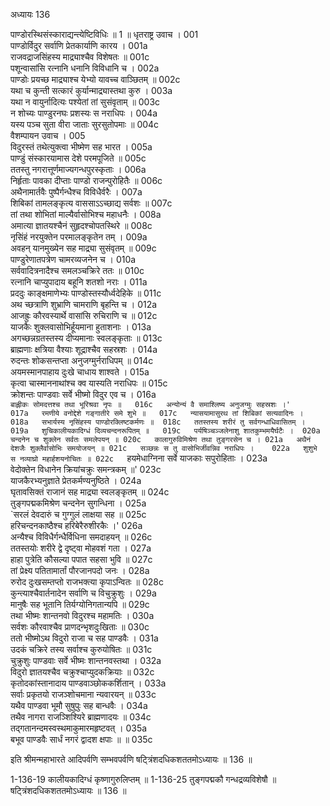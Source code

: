 अध्यायः 136

पाण्डोरस्थिसंस्काराद्यन्त्येष्टिविधिः ॥ 1 ॥
धृतराष्ट्र उवाच ।	001  
पाण्डोर्विदुर सर्वाणि प्रेतकार्याणि कारय ।	001a  
राजवद्राजसिंहस्य माद्र्याश्चैव विशेषतः ॥	001c  
पशून्वासांसि रत्नानि धनानि विविधानि च ।	002a  
पाण्डोः प्रयच्छ माद्र्याश्च येभ्यो यावच्च वाञ्छितम् ॥	002c  
यथा च कुन्ती सत्कारं कुर्यान्माद्र्यास्तथा कुरु ।	003a  
यथा न वायुर्नादित्यः पश्येतां तां सुसंवृताम् ॥	003c  
न शोच्यः पाण्डुरनघः प्रशस्यः स नराधिपः ।	004a  
यस्य पञ्च सुता वीरा जाताः सुरसुतोपमाः ॥	004c  
वैशम्पायन उवाच ।	005  
विदुरस्तं तथेत्युक्त्वा भीष्मेण सह भारत ।	005a  
पाण्डुं संस्कारयामास देशे परमपूजिते ॥	005c  
ततस्तु नगरात्तूर्णमाज्यगन्धपुरस्कृताः ।	006a  
निर्हृताः पावका दीप्ताः पाण्डो राजन्पुरोहितैः ॥	006c  
अथैनामार्तवैः पुष्पैर्गन्धैश्च विविधैर्वरैः ।	007a  
शिबिकां तामलङ्कृत्य वाससाऽऽच्छाद्य सर्वशः ॥	007c  
तां तथा शोभितां माल्यैर्वासोभिश्च महाधनैः ।	008a  
अमात्या ज्ञातयश्चैनं सुहृदश्चोपतस्थिरे ॥	008c  
नृसिंहं नरयुक्तेन परमालङ्कृतेन तम् ।	009a  
अवहन् यानमुख्येन सह माद्र्या सुसंवृतम् ॥	009c  
पाण्डुरेणातपत्रेण चामरव्यजनेन च ।	010a  
सर्ववादित्रनादैश्च समलञ्चक्रिरे ततः ॥	010c  
रत्नानि चाप्युपादाय बहूनि शतशो नराः ।	011a  
प्रददुः काङ्क्षमाणेभ्यः पाण्डोस्तस्यौर्ध्वदेहिके ॥	011c  
अथ च्छत्राणि शुभ्राणि चामराणि बृहन्ति च ।	012a  
आजह्रुः कौरवस्यार्थे वासांसि रुचिराणि च ॥	012c  
याजकैः शुक्लवासोभिर्हूयमाना हुताशनाः ।	013a  
अगच्छन्नग्रतस्तस्य दीप्यमानाः स्वलङ्कृताः ॥	013c  
ब्राह्मणाः क्षत्रिया वैश्याः शूद्राश्चैव सहस्रशः ।	014a  
रुदन्तः शोकसन्तप्ता अनुजग्मुर्नराधिपम् ॥	014c  
अयमस्मानपाहाय दुःखे चाधाय शाश्वते ।	015a  
कृत्वा चास्माननाथांश्च क्व यास्यति नराधिपः ॥	015c  
क्रोशन्तः पाण्डवाः सर्वे भीष्मो विदुर एव च ।	016a  
`बाह्लीकः सोमदत्तश्च तथा भूरिश्रवा नृपः ॥	016c  
अन्योन्यं वै समाश्लिष्य अनुजग्मुः सहस्रशः ।'	017a  
रमणीये वनोद्देशे गङ्गातीरे समे शुभे ॥	017c  
न्यासयामासुरथ तां शिबिकां सत्यवादिनः ।	018a  
सभार्यस्य नृसिंहस्य पाण्डोरक्लिष्टकर्मणः ॥	018c  
ततस्तस्य शरीरं तु सर्वगन्धाधिवासितम् ।	019a  
शुचिकालीयकादिग्धं दिव्यचन्दनरूपितम् ॥	019c  
पर्यषिञ्चञ्जलेनाशु शातकुम्भमयैर्घटैः ।	020a  
चन्दनेन च शुक्लेन सर्वतः समलेपयन् ॥	020c  
कालागुरुविमिश्रेण तथा तुङ्गरसेन च ।	021a  
अथैनं देशजैः शुक्लैर्वासोभिः समयोजयन् ॥	021c  
सञ्छन्नः स तु वासोभिर्जीवन्निव नराधिपः ।	022a  
शुशुभे स नव्याघ्रो महार्हशयनोचितः ॥	022c  
`हयमेधाग्निना सर्वे याजकाः सपुरोहिताः ।	023a  
वेदोक्तेन विधानेन क्रियांचक्रुः समन्त्रकम् ॥'	023c  
याजकैरभ्यनुज्ञाते प्रेतकर्मण्यनुष्ठिते ।	024a  
घृतावसिक्तं राजानं सह माद्र्या स्वलङ्कृतम् ॥	024c  
तुङ्गपद्मकमिश्रेण चन्दनेन सुगन्धिना ।	025a  
`सरलं देवदारुं च गुग्गुलं लाक्षया सह ॥	025c  
हरिचन्दनकाष्ठैश्च हरिबेरैरुशीरकैः ।'	026a  
अन्यैश्च विविधैर्गन्धैर्विधिना समदाहयन् ॥	026c  
ततस्तयोः शरीरे द्वे दृष्ट्वा मोहवशं गता ।	027a  
हाहा पुत्रेति कौसल्या पपात सहसा भुवि ॥	027c  
तां प्रेक्ष्य पतितामार्तां पौरजानपदो जनः ।	028a  
रुरोद दुःखसम्तप्तो राजभक्त्या कृपाऽन्वितः ॥	028c  
कुन्त्याश्चैवार्तनादेन सर्वाणि च विचुक्रुशुः ।	029a  
मानुषैः सह भूतानि तिर्यग्योनिगतान्यपि ॥	029c  
तथा भीष्मः शान्तनवो विदुरश्च महामतिः ।	030a  
सर्वशः कौरवाश्चैव प्राणदन्भृशदुःखिताः ॥	030c  
ततो भीष्मोऽथ विदुरो राजा च सह पाण्डवैः ।	031a  
उदकं चक्रिरे तस्य सर्वाश्च कुरुयोषितः ॥	031c  
चुक्रुशुः पाण्डवाः सर्वे भीष्मः शान्तनवस्तथा ।	032a  
विदुरो ज्ञातयश्चैव चक्रुश्चाप्युदकक्रियाः ॥	032c  
कृतोदकांस्तानादाय पाण्डवाञ्छोककर्शितान् ।	033a  
सर्वाः प्रकृतयो राजञ्शोचमाना न्यवारयन् ॥	033c  
यथैव पाण्डवा भूमौ सुषुपुः सह बान्धवैः ।	034a  
तथैव नागरा राजञ्शिश्यिरे ब्राह्मणादयः ॥	034c  
तद्गतानन्दमस्वस्थमाकुमारमहृष्टवत् ।	035a  
बभूव पाण्डवैः सार्धं नगरं द्वादश क्षपाः ॥ ॥	035c  

इति श्रीमन्महाभारते आदिपर्वणि सम्भवपर्वणि षट्त्रिंशदधिकशततमोऽध्यायः ॥ 136 ॥

1-136-19 कालीयकादिग्धं कृष्णागुरुलिप्तम् ॥ 1-136-25 तुङ्गपद्मकौ गन्धद्रव्यविशेषौ ॥ षट्त्रिंशदधिकशततमोऽध्यायः ॥ 136 ॥

